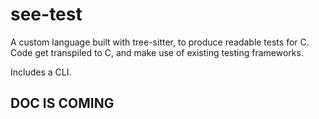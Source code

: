# see-test

A custom language built with tree-sitter, to produce readable tests for C.
Code get transpiled to C, and make use of existing testing frameworks. 

Includes a CLI.

## DOC IS COMING
